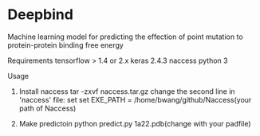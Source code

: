 # Deepbind
Machine learning model for predicting the effection of point mutation to protein-protein binding free energy 

Requirements
tensorflow > 1.4 or 2.x
keras 2.4.3
naccess
python 3

Usage
1. Install naccess
tar -zxvf naccess.tar.gz
change the second line in 'naccess' file: set set EXE_PATH = /home/bwang/github/Naccess(your path of Naccess)

2. Make predictoin
python predict.py 1a22.pdb(change with your padfile)
